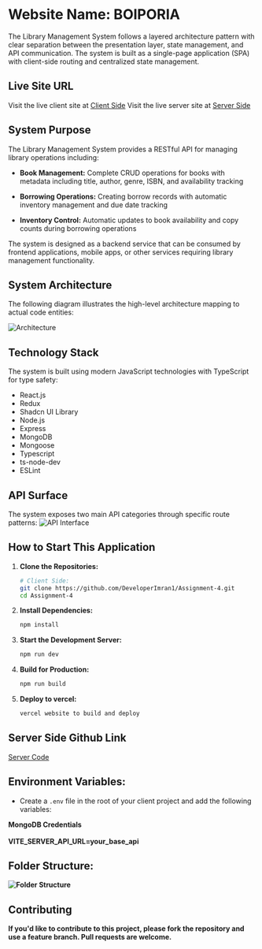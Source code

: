 # Website Name: BOIPORIA

The Library Management System follows a layered architecture pattern with clear separation between the presentation layer, state management, and API communication. The system is built as a single-page application (SPA) with client-side routing and centralized state management.


## Live Site URL
Visit the live client site at [Client Side](https://library-management-client-lac.vercel.app/)
Visit the live server site at [Server Side](https://level2-assignment-2-azure.vercel.app/)

## System Purpose
The Library Management System provides a RESTful API for managing library operations including:
- **Book Management:** 
  Complete CRUD operations for books with metadata including title, author, genre, ISBN, and availability tracking

- **Borrowing Operations:** 
  Creating borrow records with automatic inventory management and due date tracking
  
- **Inventory Control:** 
  Automatic updates to book availability and copy counts during borrowing operations

The system is designed as a backend service that can be consumed by frontend applications, mobile apps, or other services requiring library management functionality.


## System Architecture
The following diagram illustrates the high-level architecture mapping to actual code entities:


![Architecture](https://i.postimg.cc/Jz67DSfs/Screenshot-1.png)


## Technology Stack
The system is built using modern JavaScript technologies with TypeScript for type safety:
- React.js
- Redux
- Shadcn UI Library
- Node.js
- Express
- MongoDB
- Mongoose
- Typescript
- ts-node-dev
- ESLint


## API Surface
The system exposes two main API categories through specific route patterns:
![API Interface](https://i.postimg.cc/L6JxFPmG/Screenshot-2.png)

## How to Start This Application

1. **Clone the Repositories:**
    ```sh
    # Client Side:
    git clone https://github.com/DeveloperImran1/Assignment-4.git
    cd Assignment-4
    ```

2. **Install Dependencies:**
    ```sh
    npm install
    ```

3. **Start the Development Server:**
    ```sh
    npm run dev
    ```

4. **Build for Production:**
    ```sh
    npm run build
    ```

5. **Deploy to vercel:**
    ```sh
    vercel website to build and deploy
    ```

## Server Side Github Link
[Server Code](https://github.com/DeveloperImran1/Level2-assignment-2)


## Environment Variables:
  - Create a `.env` file in the root of your client project and add the following variables:

 <b> MongoDB Credentials <b/> <br /> <br />
   VITE_SERVER_API_URL=your_base_api <br />


## Folder Structure:
 ![Folder Structure](https://i.postimg.cc/BbHBYrWp/Screenshot-3.png)


## Contributing
If you'd like to contribute to this project, please fork the repository and use a feature branch. Pull requests are welcome.

